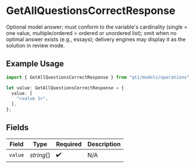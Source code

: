 # GetAllQuestionsCorrectResponse

Optional model answer; must conform to the variable's cardinality (single = one value, multiple/ordered = ordered or unordered list); omit when no optimal answer exists (e.g., essays); delivery engines may display it as the solution in review mode.

## Example Usage

```typescript
import { GetAllQuestionsCorrectResponse } from "qti/models/operations";

let value: GetAllQuestionsCorrectResponse = {
  value: [
    "<value 1>",
  ],
};
```

## Fields

| Field              | Type               | Required           | Description        |
| ------------------ | ------------------ | ------------------ | ------------------ |
| `value`            | *string*[]         | :heavy_check_mark: | N/A                |